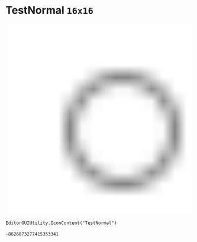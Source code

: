 # TestNormal `16x16`
<img src="/img/TestNormal.png" width=512 height=512>

``` CSharp
EditorGUIUtility.IconContent("TestNormal")
```
```
-8626873277415353341
```
